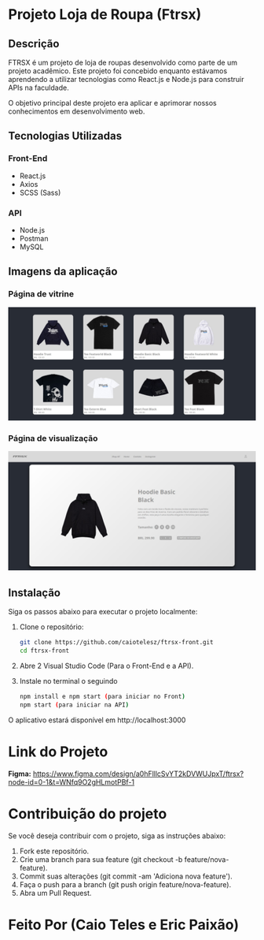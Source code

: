   # Projeto Loja de Roupa (Ftrsx)

## Descrição

FTRSX é um projeto de loja de roupas desenvolvido como parte de um projeto acadêmico. Este projeto foi concebido enquanto estávamos aprendendo a utilizar tecnologias como React.js e Node.js para construir APIs na faculdade.

O objetivo principal deste projeto era aplicar e aprimorar nossos conhecimentos em desenvolvimento web.

## Tecnologias Utilizadas

### Front-End
- React.js
- Axios
- SCSS (Sass)

### API
- Node.js
- Postman
- MySQL

## Imagens da aplicação

### Página de vitrine

![Create](ftrsx-fotos/foto%201.jpg)

### Página de visualização

![Create](ftrsx-fotos/foto%202.jpg)

## Instalação

Siga os passos abaixo para executar o projeto localmente:

1. Clone o repositório:

   ```bash
   git clone https://github.com/caiotelesz/ftrsx-front.git
   cd ftrsx-front

2. Abre 2 Visual Studio Code (Para o Front-End e a API).

3. Instale no terminal o seguindo

    ```bash
   npm install e npm start (para iniciar no Front)
   npm start (para iniciar na API)

O aplicativo estará disponível em http://localhost:3000 
<br />
# Link do Projeto
**Figma:** https://www.figma.com/design/a0hFlllcSvYT2kDVWUJpxT/ftrsx?node-id=0-1&t=WNfq9O2gHLmotPBf-1
<br />

# Contribuição do projeto

Se você deseja contribuir com o projeto, siga as instruções abaixo:

1. Fork este repositório.
2. Crie uma branch para sua feature (git checkout -b feature/nova-feature).
3. Commit suas alterações (git commit -am 'Adiciona nova feature').
4. Faça o push para a branch (git push origin feature/nova-feature).
5. Abra um Pull Request.

# Feito Por (Caio Teles e Eric Paixão)
